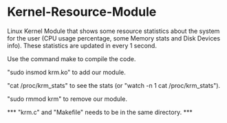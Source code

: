 # Kernel-Resource-Module
Linux Kernel Module that shows some resource statistics about the system for the user (CPU usage percentage, some Memory stats and Disk Devices info). These statistics are updated in every 1 second.

Use the command make to compile the code. 

"sudo insmod krm.ko" to add our module. 

"cat /proc/krm_stats" to see the stats (or "watch -n 1 cat /proc/krm_stats").

"sudo rmmod krm" to remove our module.

*** "krm.c" and "Makefile" needs to be in the same directory. ***
